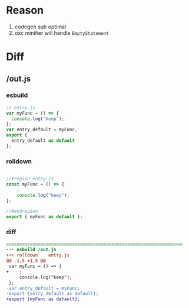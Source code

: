 # Reason
1. codegen sub optimal
2. oxc minifier will handle `EmptyStatement`
# Diff
## /out.js
### esbuild
```js
// entry.js
var myFunc = () => {
  console.log("keep");
};
var entry_default = myFunc;
export {
  entry_default as default
};
```
### rolldown
```js

//#region entry.js
const myFunc = () => {
	;
	console.log("keep");
};

//#endregion
export { myFunc as default };
```
### diff
```diff
===================================================================
--- esbuild	/out.js
+++ rolldown	entry.js
@@ -1,5 +1,5 @@
 var myFunc = () => {
+    ;
     console.log("keep");
 };
-var entry_default = myFunc;
-export {entry_default as default};
+export {myFunc as default};

```